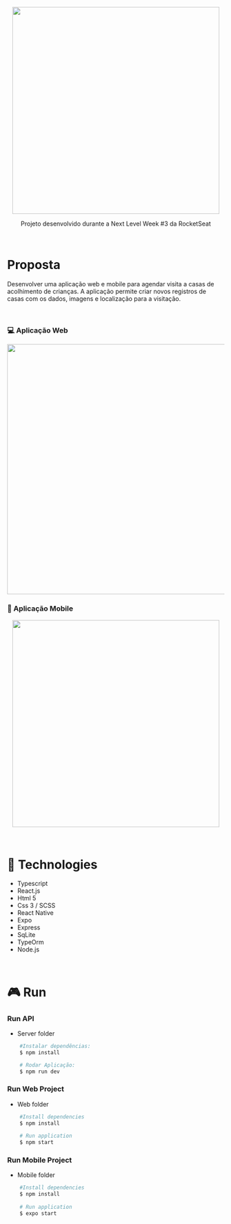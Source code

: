<p align="center">
<img src="./assets/capa.png" width="480" />
</p>
<p align="center">Projeto desenvolvido durante a Next Level Week #3 da RocketSeat </p>

<br />

# Proposta
<p>Desenvolver uma aplicação web e mobile para agendar visita a casas de acolhimento de crianças.
A aplicação permite criar novos registros de casas com os dados, imagens e localização para a visitação.
 </p>
<br />

### :computer: Aplicação Web

<p align="center">
<img src="./assets/web-imgs.png" width="580" />
</p>

### :iphone: Aplicação Mobile

<p align="center">
<img src="./assets/mobile-imgs.png" width="480" />
</p>

<br />

# :rocket: Technologies

- Typescript
- React.js
- Html 5
- Css 3 / SCSS
- React Native
- Expo
- Express
- SqLite
- TypeOrm
- Node.js

<br />

# :video_game: Run

### Run API
-  Server folder

```bash
    #Instalar dependências:
    $ npm install

    # Rodar Aplicação:
    $ npm run dev
```

### Run Web Project
-  Web folder

```bash
    #Install dependencies
    $ npm install
    
    # Run application
    $ npm start
```

### Run Mobile Project
-  Mobile folder

```bash
    #Install dependencies
    $ npm install
    
    # Run application
    $ expo start
```
